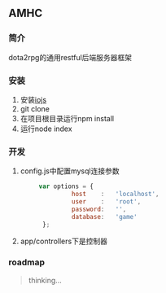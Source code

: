 ## AMHC

### 简介
dota2rpg的通用restful后端服务器框架

### 安装
1. 安装[iojs](https://iojs.org/zh/index.html)
2. git clone
3. 在项目根目录运行npm install
4. 运行node index

### 开发
1. config.js中配置mysql连接参数
    ````javascript
         var options = {
                  host    :   'localhost',
                  user    :   'root',
                  password:   '',
                  database:   'game'
          };
    ````
2. app/controllers下是控制器

### roadmap
> thinking...